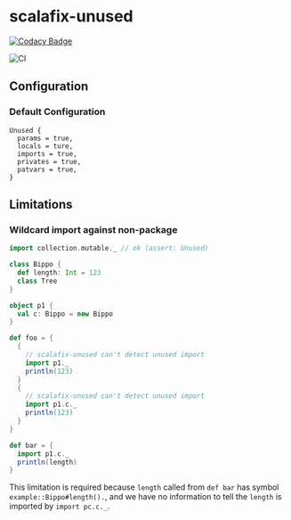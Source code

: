 # scalafix-unused

[![Codacy Badge](https://api.codacy.com/project/badge/Grade/ec81c689ca784994bdda93a8134be2a9)](https://app.codacy.com/gh/tanishiking/scalafix-unused?utm_source=github.com&utm_medium=referral&utm_content=tanishiking/scalafix-unused&utm_campaign=Badge_Grade_Settings)

![CI](https://github.com/tanishiking/scalafix-unused/actions/workflows/ci.yml/badge.svg)

## Configuration
### Default Configuration
```
Unused {
  params = true,
  locals = ture,
  imports = true,
  privates = true,
  patvars = true,
}
```

## Limitations
### Wildcard import against non-package

```scala
import collection.mutable._ // ok (assert: Unused)

class Bippo {
  def length: Int = 123
  class Tree
}

object p1 {
  val c: Bippo = new Bippo
}

def foo = {
  {
    // scalafix-unused can't detect unused import
    import p1._
    println(123)
  }
  {
    // scalafix-unused can't detect unused import
    import p1.c._
    println(123)
  }
}

def bar = {
  import p1.c._
  println(length)
}
```

This limitation is required because `length` called from `def bar` has symbol `example::Bippo#length().`, and we have no information to tell the `length` is imported by `import pc.c._`.
